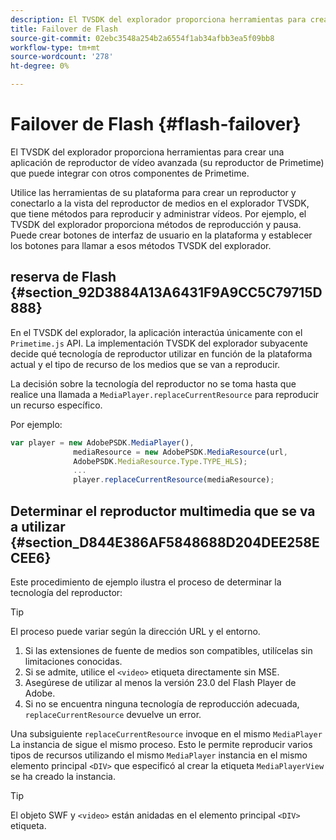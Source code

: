 ```yaml
---
description: El TVSDK del explorador proporciona herramientas para crear una aplicación de reproductor de vídeo avanzada (su reproductor de Primetime) que puede integrar con otros componentes de Primetime.
title: Failover de Flash
source-git-commit: 02ebc3548a254b2a6554f1ab34afbb3ea5f09bb8
workflow-type: tm+mt
source-wordcount: '278'
ht-degree: 0%

---
```


# Failover de Flash {#flash-failover}

El TVSDK del explorador proporciona herramientas para crear una aplicación de reproductor de vídeo avanzada (su reproductor de Primetime) que puede integrar con otros componentes de Primetime.

Utilice las herramientas de su plataforma para crear un reproductor y conectarlo a la vista del reproductor de medios en el explorador TVSDK, que tiene métodos para reproducir y administrar vídeos. Por ejemplo, el TVSDK del explorador proporciona métodos de reproducción y pausa. Puede crear botones de interfaz de usuario en la plataforma y establecer los botones para llamar a esos métodos TVSDK del explorador.

## reserva de Flash {#section_92D3884A13A6431F9A9CC5C79715D888}

En el TVSDK del explorador, la aplicación interactúa únicamente con el `Primetime.js` API. La implementación TVSDK del explorador subyacente decide qué tecnología de reproductor utilizar en función de la plataforma actual y el tipo de recurso de los medios que se van a reproducir.

La decisión sobre la tecnología del reproductor no se toma hasta que realice una llamada a `MediaPlayer.replaceCurrentResource` para reproducir un recurso específico.

Por ejemplo:

```js
var player = new AdobePSDK.MediaPlayer(), 
              mediaResource = new AdobePSDK.MediaResource(url, 
              AdobePSDK.MediaResource.Type.TYPE_HLS); 
              ... 
              player.replaceCurrentResource(mediaResource);
```

## Determinar el reproductor multimedia que se va a utilizar {#section_D844E386AF5848688D204DEE258ECEE6}

Este procedimiento de ejemplo ilustra el proceso de determinar la tecnología del reproductor:

>[!TIP]
>
>El proceso puede variar según la dirección URL y el entorno.

1. Si las extensiones de fuente de medios son compatibles, utilícelas sin limitaciones conocidas.
1. Si se admite, utilice el `<video>` etiqueta directamente sin MSE.
1. Asegúrese de utilizar al menos la versión 23.0 del Flash Player de Adobe.
1. Si no se encuentra ninguna tecnología de reproducción adecuada, `replaceCurrentResource` devuelve un error.

Una subsiguiente `replaceCurrentResource` invoque en el mismo `MediaPlayer` La instancia de sigue el mismo proceso. Esto le permite reproducir varios tipos de recursos utilizando el mismo `MediaPlayer` instancia en el mismo elemento principal `<DIV>` que especificó al crear la etiqueta `MediaPlayerView` se ha creado la instancia.

>[!TIP]
>
>El objeto SWF y `<video>` están anidadas en el elemento principal `<DIV>` etiqueta.
